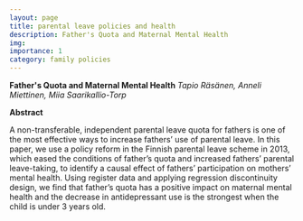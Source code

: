 ```yaml
---
layout: page
title: parental leave policies and health
description: Father's Quota and Maternal Mental Health
img:
importance: 1
category: family policies
---
```


**Father's Quota and Maternal Mental Health**
*Tapio Räsänen, Anneli Miettinen, Miia Saarikallio-Torp*

**Abstract**

A non-transferable, independent parental leave quota for fathers is one of the most effective ways to increase fathers’ use of parental leave. In this paper, we use a policy reform in the Finnish parental leave scheme in 2013, which eased the conditions of father’s quota and increased fathers’ parental leave-taking, to identify a causal effect of fathers’ participation on mothers’ mental health. Using register data and applying regression discontinuity design, we find that father’s quota has a positive impact on maternal mental health and the decrease in antidepressant use is the strongest when the child is under 3 years old.